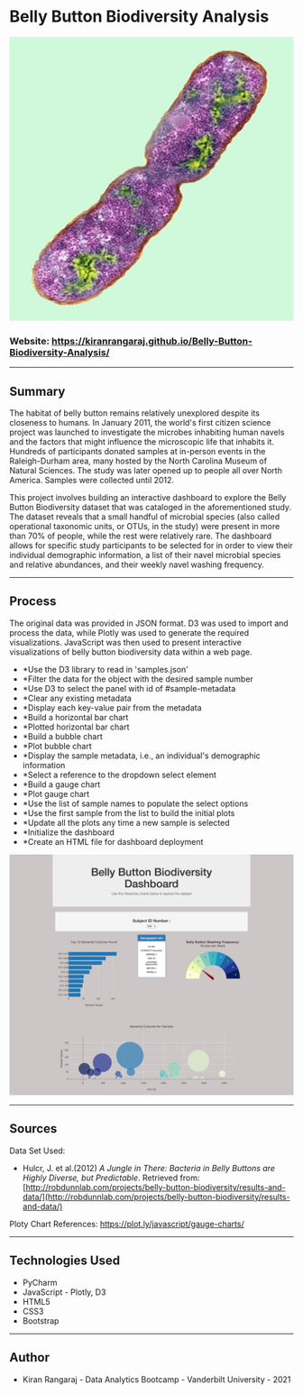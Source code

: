 # Belly Button Biodiversity Analysis

<p align="center">
  <img src="Images/bacteria.jpg" width="600">
</p>

### Website: https://kiranrangaraj.github.io/Belly-Button-Biodiversity-Analysis/

---

## Summary ##
The habitat of belly button remains relatively unexplored despite its closeness to humans. In January 2011, the world's first citizen science project was launched to investigate the microbes inhabiting human navels and the factors that might influence the microscopic life that inhabits it. Hundreds of participants donated samples at in-person events in the Raleigh-Durham area, many hosted by the North Carolina Museum of Natural Sciences. The study was later opened up to people all over North America. Samples were collected until 2012.

This project involves building an interactive dashboard to explore the Belly Button Biodiversity dataset that was cataloged in the aforementioned study. The dataset reveals that a small handful of microbial species (also called operational taxonomic units, or OTUs, in the study) were present in more than 70% of people, while the rest were relatively rare. The dashboard allows for specific study participants to be selected for in order to view their individual demographic information, a list of their navel microbial species and relative abundances, and their weekly navel washing frequency. 

---

## Process ##
The original data was provided in JSON format. D3 was used to import and process the data, while Plotly was used to generate the required visualizations. JavaScript was then used to present interactive visualizations of belly button biodiversity data within a web page.
* *Use the D3 library to read in 'samples.json'
* *Filter the data for the object with the desired sample number
* *Use D3 to select the panel with id of #sample-metadata
* *Clear any existing metadata
* *Display each key-value pair from the metadata
* *Build a horizontal bar chart
* *Plotted horizontal bar chart
* *Build a bubble chart
* *Plot bubble chart
* *Display the sample metadata, i.e., an individual's demographic information
* *Select a reference to the dropdown select element
* *Build a gauge chart
* *Plot gauge chart
* *Use the list of sample names to populate the select options
* *Use the first sample from the list to build the initial plots
* *Update all the plots any time a new sample is selected
* *Initialize the dashboard
* *Create an HTML file for dashboard deployment

<p align="center">
  <img src="Images/Belly_Button_Biodiversity.png" width=" ">
</p>

---

## Sources ##
Data Set Used:
* Hulcr, J. et al.(2012) _A Jungle in There: Bacteria in Belly Buttons are Highly Diverse, but Predictable_. Retrieved from: [http://robdunnlab.com/projects/belly-button-biodiversity/results-and-data/](http://robdunnlab.com/projects/belly-button-biodiversity/results-and-data/)

Ploty Chart References:
https://plot.ly/javascript/gauge-charts/

---

## Technologies Used ##
* PyCharm
* JavaScript - Plotly, D3
* HTML5
* CSS3
* Bootstrap

---

## Author ##
* Kiran Rangaraj - Data Analytics Bootcamp - Vanderbilt University - 2021
